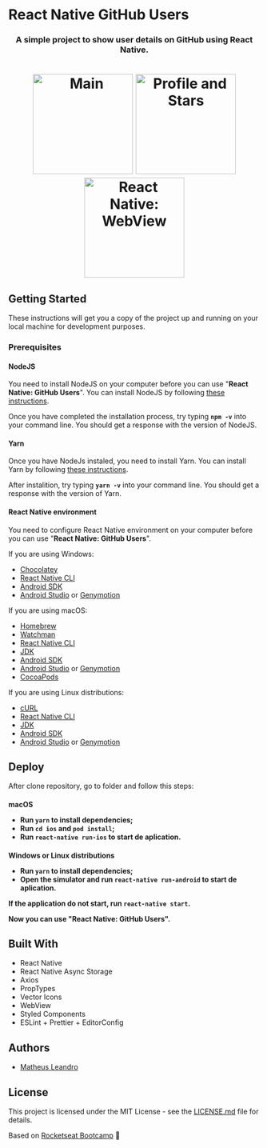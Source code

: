 # React Native GitHub Users

<h3 align="center">
  A simple project to show user details on GitHub using React Native.
</h3>

<h1 align="center">
  <img alt="Main" title="Main" src="https://github.com/matheusleandroo/react-native-github-users/blob/master/src/img/github-users-main.png" width="200px" />
  <img alt="Profile and Stars" title="Profile and Stars" src="https://github.com/matheusleandroo/react-native-github-users/blob/master/src/img/github-users-stars.png" width="200px" />
  <img alt="React Native: WebView" title="WebView" src="https://github.com/matheusleandroo/react-native-github-users/blob/master/src/img/github-users-webview.png" width="200px" />
</h1>

## Getting Started

These instructions will get you a copy of the project up and running on your local machine for development purposes.

<h3>Prerequisites</h3>

<h4>NodeJS</h4>

You need to install NodeJS on your computer before you can use "**React Native: GitHub Users**". You can install NodeJS by following <a href="https://nodejs.org/en/download/package-manager/">these instructions</a>.

Once you have completed the installation process, try typing **```npm -v```** into your command line. You should get a response with the version of NodeJS.

<h4>Yarn</h4>

Once you have NodeJs instaled, you need to install Yarn. You can install Yarn by following <a href="https://yarnpkg.com/en/docs/getting-started">these instructions</a>.

After instalition, try typing **```yarn -v```** into your command line. You should get a response with the version of Yarn.

<h4>React Native environment</h4>

You need to configure React Native environment on your computer before you can use "**React Native: GitHub Users**".

If you are using Windows:

<ul>
  <li><a href="https://chocolatey.org/install">Chocolatey</a></li>
  <li><a href="https://facebook.github.io/react-native/docs/getting-started">React Native CLI</a></li>
  <li><a href="https://www.androidcentral.com/installing-android-sdk-windows-mac-and-linux-tutorial">Android SDK</a></li>
  <li><a href="https://developer.android.com/studio/install?hl=en">Android Studio</a> or <a href="https://docs.genymotion.com/desktop/3.0/01_Get_started/">Genymotion</a></li>  
</ul>

If you are using macOS:

<ul>
  <li><a href="https://docs.brew.sh/Installation">Homebrew</a></li>
  <li><a href="https://facebook.github.io/watchman/docs/install.html">Watchman</a></li>
  <li><a href="https://facebook.github.io/react-native/docs/getting-started">React Native CLI</a></li>
  <li><a href="https://docs.oracle.com/en/java/javase/13/install/overview-jdk-installation.html#GUID-8677A77F-231A-40F7-98B9-1FD0B48C346A">JDK</a></li>
  <li><a href="https://www.androidcentral.com/installing-android-sdk-windows-mac-and-linux-tutorial">Android SDK</a></li>
  <li><a href="https://developer.android.com/studio/install?hl=en">Android Studio</a> or <a href="https://docs.genymotion.com/desktop/3.0/01_Get_started/">Genymotion</a></li>
  <li><a href="https://cocoapods.org/">CocoaPods</a></li>
</ul>

If you are using Linux distributions:

<ul>
  <li><a href="https://curl.haxx.se/">cURL</a></li>
  <li><a href="https://facebook.github.io/react-native/docs/getting-started">React Native CLI</a></li>
  <li><a href="https://docs.oracle.com/en/java/javase/13/install/overview-jdk-installation.html#GUID-8677A77F-231A-40F7-98B9-1FD0B48C346A">JDK</a></li>
  <li><a href="https://www.androidcentral.com/installing-android-sdk-windows-mac-and-linux-tutorial">Android SDK</a></li>
  <li><a href="https://developer.android.com/studio/install?hl=en">Android Studio</a> or <a href="https://docs.genymotion.com/desktop/3.0/01_Get_started/">Genymotion</a></li>
</ul>

## Deploy

After clone repository, go to folder and follow this steps:

<h4>macOS</>

- Run **`yarn`** to install dependencies;
- Run **`cd ios`** and **`pod install`**;
- Run **`react-native run-ios`** to start de aplication.

<h4>Windows or Linux distributions</>

- Run **`yarn`** to install dependencies;
- Open the simulator and run **`react-native run-android`** to start de aplication.

If the application do not start, run **`react-native start`**.

Now you can use "**React Native: GitHub Users**".

## Built With

<ul>
  <li>React Native</li>
  <li>React Native Async Storage</li>
  <li>Axios</li>
  <li>PropTypes</li>
  <li>Vector Icons</li>
  <li>WebView</li>
  <li>Styled Components</li>
  <li>ESLint + Prettier + EditorConfig</li>
</ul>

## Authors

<ul>
  <li><a href="http://matheusleandro.com">Matheus Leandro</a></li>
</ul>

## License

This project is licensed under the MIT License - see the <a href="https://github.com/matheusleandroo/react-native-github-users/blob/master/LICENSE">LICENSE.md</a> file for details.

Based on <a href="https://rocketseat.com.br/bootcamp">Rocketseat Bootcamp</a> :rocket:

